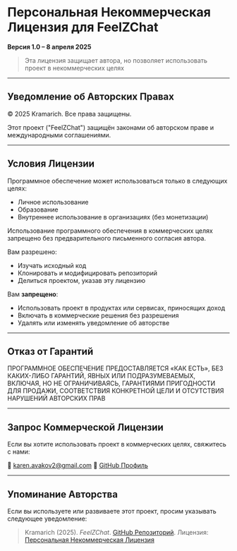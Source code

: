 # Персональная Некоммерческая Лицензия для FeelZChat

**Версия 1.0 – 8 апреля 2025**

> Эта лицензия защищает автора, но позволяет использовать проект в некоммерческих целях

---

## Уведомление об Авторских Правах

© 2025 Kramarich. Все права защищены.

Этот проект ("FeelZChat") защищён законами об авторском праве и международными соглашениями.

---

## Условия Лицензии

Программное обеспечение может использоваться только в следующих целях:

- Личное использование
- Образование
- Внутреннее использование в организациях (без монетизации)

Использование программного обеспечения в коммерческих целях запрещено без предварительного письменного согласия автора.

Вам разрешено:

- Изучать исходный код
- Клонировать и модифицировать репозиторий
- Делиться проектом, указав эту лицензию

Вам **запрещено**:

- Использовать проект в продуктах или сервисах, приносящих доход
- Включать в коммерческие решения без разрешения
- Удалять или изменять уведомление об авторстве

---

## Отказ от Гарантий

ПРОГРАММНОЕ ОБЕСПЕЧЕНИЕ ПРЕДОСТАВЛЯЕТСЯ «КАК ЕСТЬ», БЕЗ КАКИХ-ЛИБО ГАРАНТИЙ, ЯВНЫХ ИЛИ ПОДРАЗУМЕВАЕМЫХ, ВКЛЮЧАЯ, НО НЕ ОГРАНИЧИВАЯСЬ, ГАРАНТИЯМИ ПРИГОДНОСТИ ДЛЯ ПРОДАЖИ, СООТВЕТСТВИЯ КОНКРЕТНОЙ ЦЕЛИ И ОТСУТСТВИЯ НАРУШЕНИЙ АВТОРСКИХ ПРАВ

---

## Запрос Коммерческой Лицензии

Если вы хотите использовать проект в коммерческих целях, свяжитесь с нами:

📧 karen.avakov2@gmail.com
🔗 [GitHub Профиль](https://github.com/Kramarich000)

---

## Упоминание Авторства

Если вы используете или развиваете этот проект, просим указывать следующее уведомление:

> Kramarich (2025). _FeelZChat_. [GitHub Репозиторий](https://github.com/Kramarich000/FeelZChat). Лицензия: [Персональная Некоммерческая Лицензия](https://github.com/Kramarich000/FeelZChat/blob/main/docs/ru/LICENSE_RU.md)
